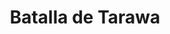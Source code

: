﻿---
title: "Batalla de Tarawa"
permalink: periodes_900.html
layout: periode
dataInici: 1943-11-20
dataFi: 1943-11-23
sidebar: periodes
pares:
  - id: 356
    title: "Guerra del Pacífico"
    dataInici: "(1941-12-07)"
    dataFi: "(1945-08-14)"

fills:
jocsPrincipals:
  - title: "Red Beach One: Tarawa"
    bggId: 8332
    dataInici: 
    dataFi: 

jocsEscenaris:
  - title: "ASL Historical Module 5 - Blood Reef: Tarawa"
    bggId: 8615
    dataInici: 
    dataFi: 

jocsEpoca:
jocsEpocaEscenaris:
---
